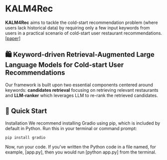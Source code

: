 
# KALM4Rec

**KALM4Rec** aims to tackle  the cold-start recommendation problem (where users lack historical data) by requiring only a few input keywords from users in a practical scenario of cold-start user restaurant recommendations. [[paper]](https://arxiv.org/pdf/2405.19612) 

## 🛍️ Keyword-driven Retrieval-Augmented Large Language Models for Cold-start User Recommendations

 Our framework is built upon two essential components centered around keywords: **candidates retrieval** focusing on retrieving relevant restaurants and **LLM-ranker** which leverages LLM to re-rank the retrieved candidates.
 
 ## 🚀 Quick Start
 Installation
    We recommend installing Gradio using pip, which is included by default in Python. Run this in your terminal or command prompt:
   
   ```bash
   pip install gradio
   ```
Now, run your code. If you've written the Python code in a file named, for example, [app.py], then you would run [python app.py] from the terminal.
